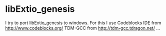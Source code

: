 # libExtio_genesis  
I try to port libExtio_genesis to windows.
For this I use
Codeblocks IDE from http://www.codeblocks.org/
TDM-GCC from http://tdm-gcc.tdragon.net/
...
